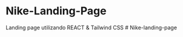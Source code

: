 # Nike-Landing-Page
 Landing page utilizando REACT & Tailwind CSS
#   N i k e - l a n d i n g - p a g e  
 